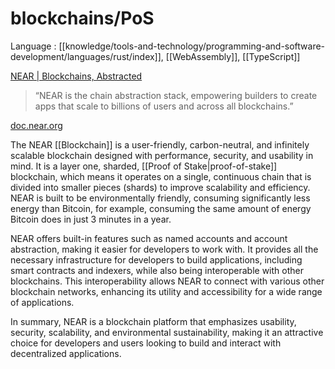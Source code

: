 # blockchains/PoS
Language : [[knowledge/tools-and-technology/programming-and-software-development/languages/rust/index]], [[WebAssembly]], [[TypeScript]]

[NEAR | Blockchains, Abstracted](https://near.org)
> “NEAR is the chain abstraction stack, empowering builders to create apps that scale to billions of users and across all blockchains.”

[doc.near.org](https://doc.near.org)

The NEAR [[Blockchain]] is a user-friendly, carbon-neutral, and infinitely scalable blockchain designed with performance, security, and usability in mind. It is a layer one, sharded, [[Proof of Stake|proof-of-stake]] blockchain, which means it operates on a single, continuous chain that is divided into smaller pieces (shards) to improve scalability and efficiency. NEAR is built to be environmentally friendly, consuming significantly less energy than Bitcoin, for example, consuming the same amount of energy Bitcoin does in just 3 minutes in a year.

NEAR offers built-in features such as named accounts and account abstraction, making it easier for developers to work with. It provides all the necessary infrastructure for developers to build applications, including smart contracts and indexers, while also being interoperable with other blockchains. This interoperability allows NEAR to connect with various other blockchain networks, enhancing its utility and accessibility for a wide range of applications.

In summary, NEAR is a blockchain platform that emphasizes usability, security, scalability, and environmental sustainability, making it an attractive choice for developers and users looking to build and interact with decentralized applications.
